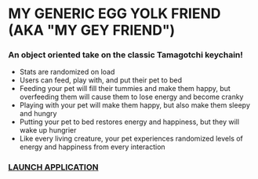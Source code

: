 # MY GENERIC EGG YOLK FRIEND (AKA "MY GEY FRIEND")
### An object oriented take on the classic Tamagotchi keychain!

- Stats are randomized on load
- Users can feed, play with, and put their pet to bed
- Feeding your pet will fill their tummies and make them happy, but overfeeding them will cause them to lose energy and become cranky
- Playing with your pet will make them happy, but also make them sleepy and hungry
- Putting your pet to bed restores energy and happiness, but they will wake up hungrier
- Like every living creature, your pet experiences randomized levels of energy and happiness from every interaction

### <a href="https://h-b8.github.io/tamagotchi">LAUNCH APPLICATION</a>